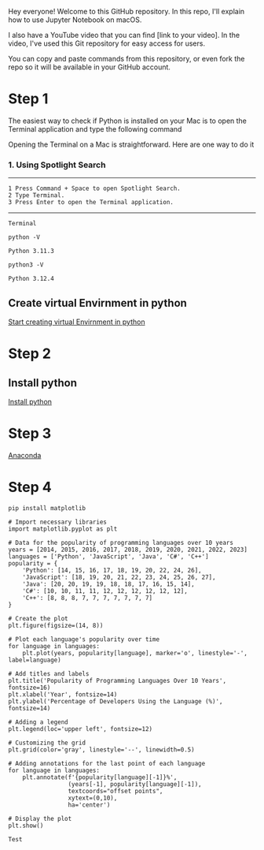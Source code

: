 Hey everyone! Welcome to this GitHub repository. In this repo, I'll explain how to use Jupyter Notebook on macOS.

I also have a YouTube video that you can find [link to your video]. In the video, I've used this Git repository for easy access for users.

You can copy and paste commands from this repository, or even fork the repo so it will be available in your GitHub account.



# Step 1 

The easiest way to check if Python is installed on your Mac is to open the Terminal application and type the following command

Opening the Terminal on a Mac is straightforward. Here are one way to do it

### 1. Using Spotlight Search

------------
    1 Press Command + Space to open Spotlight Search.
    2 Type Terminal.
    3 Press Enter to open the Terminal application.
------------

```
Terminal
```

```
python -V
```
```Python 3.11.3```

```
python3 -V
```
```Python 3.12.4```



## Create virtual Envirnment in python

[Start creating virtual Envirnment in python ](https://github.com/chaushimran/ichaush_python/blob/main/code/python_venv.md)


# Step 2

## Install python

[Install python](https://github.com/chaushimran/ichaush_python/blob/main/code/Python.md)

# Step 3

[Anaconda](https://github.com/chaushimran/ichaush_python/blob/main/code/anaconda.md)


# Step 4

```
pip install matplotlib
```

```
# Import necessary libraries
import matplotlib.pyplot as plt

# Data for the popularity of programming languages over 10 years
years = [2014, 2015, 2016, 2017, 2018, 2019, 2020, 2021, 2022, 2023]
languages = ['Python', 'JavaScript', 'Java', 'C#', 'C++']
popularity = {
    'Python': [14, 15, 16, 17, 18, 19, 20, 22, 24, 26],
    'JavaScript': [18, 19, 20, 21, 22, 23, 24, 25, 26, 27],
    'Java': [20, 20, 19, 19, 18, 18, 17, 16, 15, 14],
    'C#': [10, 10, 11, 11, 12, 12, 12, 12, 12, 12],
    'C++': [8, 8, 8, 7, 7, 7, 7, 7, 7, 7]
}

# Create the plot
plt.figure(figsize=(14, 8))

# Plot each language's popularity over time
for language in languages:
    plt.plot(years, popularity[language], marker='o', linestyle='-', label=language)

# Add titles and labels
plt.title('Popularity of Programming Languages Over 10 Years', fontsize=16)
plt.xlabel('Year', fontsize=14)
plt.ylabel('Percentage of Developers Using the Language (%)', fontsize=14)

# Adding a legend
plt.legend(loc='upper left', fontsize=12)

# Customizing the grid
plt.grid(color='gray', linestyle='--', linewidth=0.5)

# Adding annotations for the last point of each language
for language in languages:
    plt.annotate(f'{popularity[language][-1]}%', 
                 (years[-1], popularity[language][-1]), 
                 textcoords="offset points", 
                 xytext=(0,10), 
                 ha='center')

# Display the plot
plt.show()
```
```
Test
```